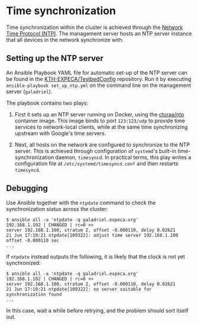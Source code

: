 # Time synchronization

Time synchronization within the cluster is achieved through the [Network Time Protocol (NTP)](http://www.ntp.org/).
The management server hosts an NTP server instance that all devices in the network synchronize with.

## Setting up the NTP server

An Ansible Playbook YAML file for automatic set-up of the NTP server can be found in the [KTH-EXPECA/TestbedConfig](https://github.com/KTH-EXPECA/TestbedConfig/tree/master/services/ntp/playbooks/set_up_ntp.yml) repository.
Run it by executing `ansible-playbook set_up_ntp.yml` on the command line on the management server (`galadriel`).

The playbook contains two plays:

1. First it sets up an NTP server running on Docker, using the [cturaa/ntp](https://hub.docker.com/r/cturra/ntp) container image.
   This image binds to port `123:123/udp` to provide time services to network-local clients, while at the same time synchronizing upstream with Google's time servers.

2. Next, all hosts on the network are configured to synchronize to the NTP server.
   This is achieved through configuration of `systemd`'s built-in time-synchronization daemon, `timesyncd`.
   In practical terms, this play writes a configuration file at `/etc/systemd/timesyncd.conf` and then restarts `timesyncd`.

## Debugging

Use Ansible together with the `ntpdate` command to check the synchronization status across the cluster:

```console
$ ansible all -a 'ntpdate -q galadriel.expeca.org'
192.168.1.102 | CHANGED | rc=0 >>
server 192.168.1.100, stratum 2, offset -0.000110, delay 0.02621
21 Jun 17:10:21 ntpdate[109322]: adjust time server 192.168.1.100 offset -0.000110 sec
...
```

If `ntpdate` instead outputs the following, it is likely that the clock is not yet synchronized:

```console
$ ansible all -a 'ntpdate -q galadriel.expeca.org'
192.168.1.102 | CHANGED | rc=0 >>
server 192.168.1.100, stratum 2, offset -0.000110, delay 0.02621
21 Jun 17:10:21 ntpdate[109322]: no server suitable for synchronization found
...
```

In this case, wait a while before retrying, and the problem should sort itself out.